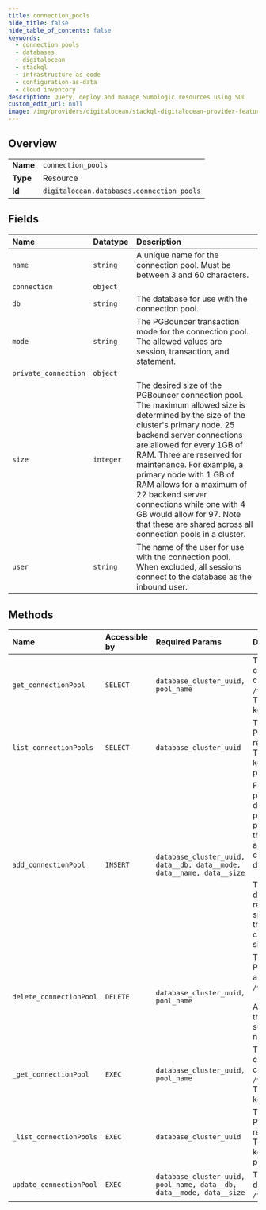 ```yaml
---
title: connection_pools
hide_title: false
hide_table_of_contents: false
keywords:
  - connection_pools
  - databases
  - digitalocean    
  - stackql
  - infrastructure-as-code
  - configuration-as-data
  - cloud inventory
description: Query, deploy and manage Sumologic resources using SQL
custom_edit_url: null
image: /img/providers/digitalocean/stackql-digitalocean-provider-featured-image.png
---
```

  
    

## Overview
<table><tbody>
<tr><td><b>Name</b></td><td><code>connection_pools</code></td></tr>
<tr><td><b>Type</b></td><td>Resource</td></tr>
<tr><td><b>Id</b></td><td><code>digitalocean.databases.connection_pools</code></td></tr>
</tbody></table>

## Fields
| Name | Datatype | Description |
|:-----|:---------|:------------|
| `name` | `string` | A unique name for the connection pool. Must be between 3 and 60 characters. |
| `connection` | `object` |  |
| `db` | `string` | The database for use with the connection pool. |
| `mode` | `string` | The PGBouncer transaction mode for the connection pool. The allowed values are session, transaction, and statement. |
| `private_connection` | `object` |  |
| `size` | `integer` | The desired size of the PGBouncer connection pool. The maximum allowed size is determined by the size of the cluster's primary node. 25 backend server connections are allowed for every 1GB of RAM. Three are reserved for maintenance. For example, a primary node with 1 GB of RAM allows for a maximum of 22 backend server connections while one with 4 GB would allow for 97. Note that these are shared across all connection pools in a cluster. |
| `user` | `string` | The name of the user for use with the connection pool. When excluded, all sessions connect to the database as the inbound user. |
## Methods
| Name | Accessible by | Required Params | Description |
|:-----|:--------------|:----------------|:------------|
| `get_connectionPool` | `SELECT` | `database_cluster_uuid, pool_name` | To show information about an existing connection pool for a PostgreSQL database cluster, send a GET request to `/v2/databases/$DATABASE_ID/pools/$POOL_NAME`.<br />The response will be a JSON object with a `pool` key. |
| `list_connectionPools` | `SELECT` | `database_cluster_uuid` | To list all of the connection pools available to a PostgreSQL database cluster, send a GET request to `/v2/databases/$DATABASE_ID/pools`.<br />The result will be a JSON object with a `pools` key. This will be set to an array of connection pool objects. |
| `add_connectionPool` | `INSERT` | `database_cluster_uuid, data__db, data__mode, data__name, data__size` | For PostgreSQL database clusters, connection pools can be used to allow a<br />database to share its idle connections. The popular PostgreSQL connection<br />pooling utility PgBouncer is used to provide this service. [See here for more information](https://www.digitalocean.com/docs/databases/postgresql/how-to/manage-connection-pools/)<br />about how and why to use PgBouncer connection pooling including<br />details about the available transaction modes.<br /><br />To add a new connection pool to a PostgreSQL database cluster, send a POST<br />request to `/v2/databases/$DATABASE_ID/pools` specifying a name for the pool,<br />the user to connect with, the database to connect to, as well as its desired<br />size and transaction mode.<br /> |
| `delete_connectionPool` | `DELETE` | `database_cluster_uuid, pool_name` | To delete a specific connection pool for a PostgreSQL database cluster, send<br />a DELETE request to `/v2/databases/$DATABASE_ID/pools/$POOL_NAME`.<br /><br />A status of 204 will be given. This indicates that the request was processed<br />successfully, but that no response body is needed.<br /> |
| `_get_connectionPool` | `EXEC` | `database_cluster_uuid, pool_name` | To show information about an existing connection pool for a PostgreSQL database cluster, send a GET request to `/v2/databases/$DATABASE_ID/pools/$POOL_NAME`.<br />The response will be a JSON object with a `pool` key. |
| `_list_connectionPools` | `EXEC` | `database_cluster_uuid` | To list all of the connection pools available to a PostgreSQL database cluster, send a GET request to `/v2/databases/$DATABASE_ID/pools`.<br />The result will be a JSON object with a `pools` key. This will be set to an array of connection pool objects. |
| `update_connectionPool` | `EXEC` | `database_cluster_uuid, pool_name, data__db, data__mode, data__size` | To update a connection pool for a PostgreSQL database cluster, send a PUT request to  `/v2/databases/$DATABASE_ID/pools/$POOL_NAME`. |
